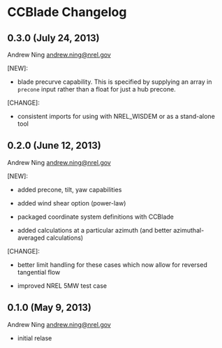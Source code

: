 # CCBlade Changelog


## 0.3.0 (July 24, 2013)

Andrew Ning <andrew.ning@nrel.gov>

[NEW]:

- blade precurve capability.  This is specified by supplying an array in ``precone`` input rather than a float for just a hub precone.

[CHANGE]:

- consistent imports for using with NREL_WISDEM or as a stand-alone tool


## 0.2.0 (June 12, 2013)

Andrew Ning <andrew.ning@nrel.gov>

[NEW]:

- added precone, tilt, yaw capabilities

- added wind shear option (power-law)

- packaged coordinate system definitions with CCBlade

- added calculations at a particular azimuth (and better azimuthal-averaged calculations)

[CHANGE]:

- better limit handling for these cases which now allow for reversed tangential flow

- improved NREL 5MW test case


## 0.1.0 (May 9, 2013)

Andrew Ning <andrew.ning@nrel.gov>

- initial relase